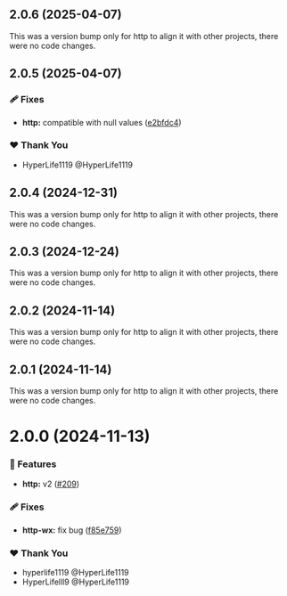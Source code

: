 ## 2.0.6 (2025-04-07)

This was a version bump only for http to align it with other projects, there were no code changes.

## 2.0.5 (2025-04-07)

### 🩹 Fixes

- **http:** compatible with null values ([e2bfdc4](https://github.com/ngify/ngify/commit/e2bfdc4))

### ❤️ Thank You

- HyperLife1119 @HyperLife1119

## 2.0.4 (2024-12-31)

This was a version bump only for http to align it with other projects, there were no code changes.

## 2.0.3 (2024-12-24)

This was a version bump only for http to align it with other projects, there were no code changes.

## 2.0.2 (2024-11-14)

This was a version bump only for http to align it with other projects, there were no code changes.

## 2.0.1 (2024-11-14)

This was a version bump only for http to align it with other projects, there were no code changes.

# 2.0.0 (2024-11-13)

### 🚀 Features

- **http:** v2 ([#209](https://github.com/ngify/ngify/pull/209))

### 🩹 Fixes

- **http-wx:** fix bug ([f85e759](https://github.com/ngify/ngify/commit/f85e759))

### ❤️  Thank You

- hyperlife1119 @HyperLife1119
- HyperLifelll9 @HyperLife1119